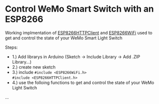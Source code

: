 # Control WeMo Smart Switch with an ESP8266 

Working implmentation of [ESP8266HTTPClient](https://github.com/esp8266/Arduino/tree/master/libraries/ESP8266HTTPClient) and [ESP8266WiFi](https://github.com/esp8266/Arduino/tree/master/libraries/ESP8266WiFi) used to get and control the state of your WeMo Smart Light Switch<br/>



Steps: 
 - 1.) Add librarys in Arduino (Sketch -> Include Library -> Add .ZIP Library...)
 - 2.) create new sketch
 - 3.) include ```#include <ESP8266WiFi.h>```<br/>```#include <ESP8266HTTPClient.h>```
 - 4.) use the folloing functions to get and control the state of your WeMo Light Switch

  ...
 
